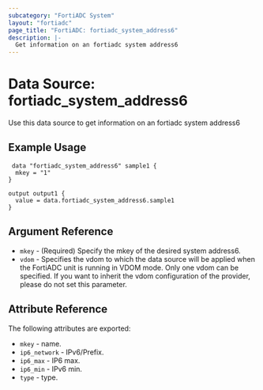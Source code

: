 ```yaml
---
subcategory: "FortiADC System"
layout: "fortiadc"
page_title: "FortiADC: fortiadc_system_address6"
description: |-
  Get information on an fortiadc system address6
---
```


# Data Source: fortiadc_system_address6
Use this data source to get information on an fortiadc system address6

## Example Usage

```hcl
 data "fortiadc_system_address6" sample1 {
  mkey = "1"
}

output output1 {
  value = data.fortiadc_system_address6.sample1
}
```

## Argument Reference
* `mkey` - (Required) Specify the mkey of the desired  system address6.
* `vdom` - Specifies the vdom to which the data source will be applied when the FortiADC unit is running in VDOM mode. Only one vdom can be specified. If you want to inherit the vdom configuration of the provider, please do not set this parameter.


## Attribute Reference

The following attributes are exported:

* `mkey` - name.
* `ip6_network` - IPv6/Prefix. 
* `ip6_max` - IP6 max. 
* `ip6_min` - IPv6 min. 
* `type` - type. 


